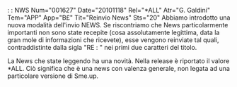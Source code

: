  :  : NWS Num="001627" Date="20101118" Rel="\*ALL" Atr="G. Galdini" Tem="APP" App="B£" Tit="Reinvio News" Sts="20"
Abbiamo introdotto una nuova modalità dell'invio NEWS.
Se riscontriamo che News particolarmente importanti non sono state recepite (cosa assolutamente legittima, data la gran mole di informazioni che ricevete), esse vengono reinviate tal quali, contraddistinte dalla sigla "RE : " nei primi due caratteri del titolo.

La News che state leggendo ha una novità. Nella release è riportato il valore \*ALL. Ciò significa che è una news con valenza generale, non legata ad una particolare versione di Sme.up.
